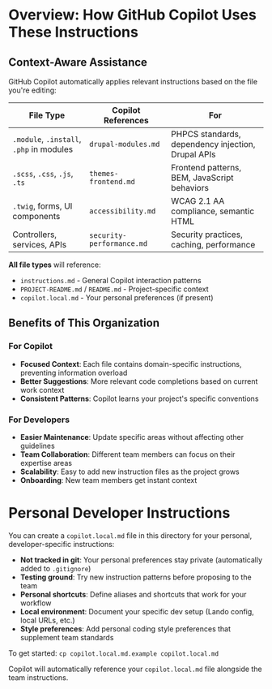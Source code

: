 # Overview: How GitHub Copilot Uses These Instructions

## Context-Aware Assistance

GitHub Copilot automatically applies relevant instructions based on the file you're editing:

| File Type | Copilot References | For |
|-----------|-------------------|-----|
| `.module`, `.install`, `.php` in modules | `drupal-modules.md` | PHPCS standards, dependency injection, Drupal APIs |
| `.scss`, `.css`, `.js`, `.ts` | `themes-frontend.md` | Frontend patterns, BEM, JavaScript behaviors |
| `.twig`, forms, UI components | `accessibility.md` | WCAG 2.1 AA compliance, semantic HTML |
| Controllers, services, APIs | `security-performance.md` | Security practices, caching, performance |

**All file types** will reference:
- `instructions.md` - General Copilot interaction patterns
- `PROJECT-README.md` / `README.md` - Project-specific context
- `copilot.local.md` - Your personal preferences (if present)

## Benefits of This Organization

### For Copilot
- **Focused Context**: Each file contains domain-specific instructions, preventing information overload
- **Better Suggestions**: More relevant code completions based on current work context
- **Consistent Patterns**: Copilot learns your project's specific conventions

### For Developers
- **Easier Maintenance**: Update specific areas without affecting other guidelines
- **Team Collaboration**: Different team members can focus on their expertise areas
- **Scalability**: Easy to add new instruction files as the project grows
- **Onboarding**: New team members get instant context

# Personal Developer Instructions

You can create a `copilot.local.md` file in this directory for your personal, developer-specific instructions:

- **Not tracked in git**: Your personal preferences stay private (automatically added to `.gitignore`)
- **Testing ground**: Try new instruction patterns before proposing to the team
- **Personal shortcuts**: Define aliases and shortcuts that work for your workflow
- **Local environment**: Document your specific dev setup (Lando config, local URLs, etc.)
- **Style preferences**: Add personal coding style preferences that supplement team standards

To get started: `cp copilot.local.md.example copilot.local.md`

Copilot will automatically reference your `copilot.local.md` file alongside the team instructions.